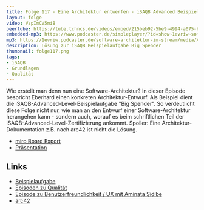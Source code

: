 ```yaml
---
title: Folge 117 - Eine Architektur entwerfen - iSAQB Advanced Beispielaufgabe
layout: folge
video: VspImCV5mi8
peertube: https://tube.tchncs.de/videos/embed/215beb92-5be9-4994-a075-b4b1da76d9ca
embedded-mp3: https://www.podcaster.de/simpleplayer/?id=show~1evriw~software-architektur-im-stream~pod-a41ea23f62f4a739870b5f89ca&v=1651252557
mp3: https://1evriw.podcaster.de/software-architektur-im-stream/media/Architektur_entwerfen_iSAQB_Advanced_Beispielaufgabe.mp3
description: Lösung zur iSAQB Beispielaufgabe Big Spender
thumbnail: folge117.png
tags:
- iSAQB
- Grundlagen
- Qualität
---
```


Wie erstellt man denn nun eine Software-Architektur? In dieser Episode
bespricht Eberhard einen konkreten Architektur-Entwurf. Als
Beispiel dient die iSAQB-Advanced-Level-Beispielaufgabe "Big
Spender". So verdeutlicht diese Folge nicht nur, wie man an den
Entwurf einer Software-Architektur herangehen kann - sondern auch,
worauf es beim schriftlichen Teil der
iSAQB-Advanced-Level-Zertifizierung ankommt. Spoiler: Eine
Architektur-Dokumentation z.B. nach arc42 ist nicht die Lösung.

* [miro Board Export](/sketchnotes/folge117-miro-board.pdf)
* [Präsentation](/sketchnotes/folge117-ppt.pdf)

## Links
* [Beispielaufgabe](https://www.isaqb.org/wp-content/uploads/2021/07/cpsa-a-aufgabe-BigSpender-1.5.pdf)
* [Episoden zu
  Qualität](https://software-architektur.tv/tags.html#Qualit%C3%A4t)
* [Episode zu Benutzerfreundlichkeit / UX mit Aminata
Sidibe](https://software-architektur.tv/2022/04/01/folge114.html)
* [arc42](https://arc42.de/)

